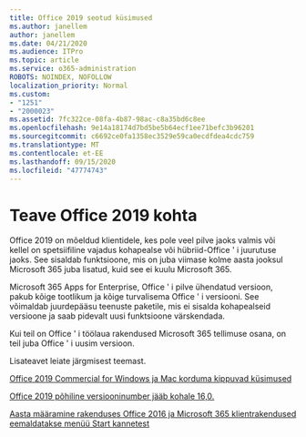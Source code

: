 ```yaml
---
title: Office 2019 seotud küsimused
ms.author: janellem
author: janellem
ms.date: 04/21/2020
ms.audience: ITPro
ms.topic: article
ms.service: o365-administration
ROBOTS: NOINDEX, NOFOLLOW
localization_priority: Normal
ms.custom:
- "1251"
- "2000023"
ms.assetid: 7fc322ce-08fa-4b87-98ac-c8a35bd6c8ee
ms.openlocfilehash: 9e14a18174d7bd5be5b64ecf1ee71befc3b96201
ms.sourcegitcommit: c6692ce0fa1358ec3529e59ca0ecdfdea4cdc759
ms.translationtype: MT
ms.contentlocale: et-EE
ms.lasthandoff: 09/15/2020
ms.locfileid: "47774743"
---
```

# <a name="about-office-2019"></a>Teave Office 2019 kohta

Office 2019 on mõeldud klientidele, kes pole veel pilve jaoks valmis või kellel on spetsiifiline vajadus kohapealse või hübriid-Office ' i juurutuse jaoks. See sisaldab funktsioone, mis on juba viimase kolme aasta jooksul Microsoft 365 juba lisatud, kuid see ei kuulu Microsoft 365.
  
Microsoft 365 Apps for Enterprise, Office ' i pilve ühendatud versioon, pakub kõige tootlikum ja kõige turvalisema Office ' i versiooni. See võimaldab juurdepääsu teenuste paketile, mis ei sisalda kohapealseid versioone ja saab pidevalt uusi funktsioone värskendada.
  
Kui teil on Office ' i töölaua rakendused Microsoft 365 tellimuse osana, on teil juba Office ' i uusim versioon.
  
Lisateavet leiate järgmisest teemast.
  
[Office 2019 Commercial for Windows ja Mac korduma kippuvad küsimused](https://support.microsoft.com/help/4133312)
  
[Office 2019 põhiline versiooninumber jääb kohale 16,0.](https://docs.microsoft.com/deployoffice/office2019/overview)
  
[Aasta määramine rakenduses Office 2016 ja Microsoft 365 klientrakendused eemaldatakse menüü Start kannetest](https://support.office.com/article/8fe5e052-76d2-49de-af30-2e84ed3da907?wt.mc_id=Alchemy_ClientDIA)
  
